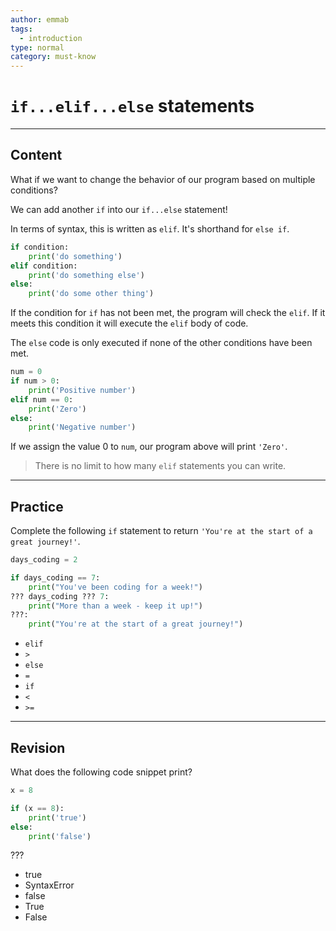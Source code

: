 ```yaml
---
author: emmab
tags:
  - introduction
type: normal
category: must-know
---
```


# `if...elif...else` statements


---

## Content

What if we want to change the behavior of our program based on multiple conditions?

We can add another `if` into our `if...else` statement!

In terms of syntax, this is written as `elif`. It's shorthand for `else if`.

```python
if condition:
    print('do something')
elif condition:
    print('do something else')
else: 
    print('do some other thing')
```

If the condition for `if` has not been met, the program will check the `elif`. If it meets this condition it will execute the `elif` body of code.

The `else` code is only executed if none of the other conditions have been met.

```python
num = 0
if num > 0:
    print('Positive number')
elif num == 0:
    print('Zero')
else:
    print('Negative number')
```

If we assign the value 0 to `num`, our program above will print `'Zero'`.

> There is no limit to how many `elif` statements you can write.


---

## Practice

Complete the following `if` statement to return `'You're at the start of a great journey!'`.

```python
days_coding = 2

if days_coding == 7:
    print("You've been coding for a week!")
??? days_coding ??? 7:
    print("More than a week - keep it up!")
???:
    print("You're at the start of a great journey!")
```

* `elif`
* `>`
* `else`
* `=`
* `if`
* `<`
* `>=`


---

## Revision

What does the following code snippet print?

```python
x = 8

if (x == 8):
    print('true')
else:
    print('false')
```

???

* true
* SyntaxError
* false
* True
* False
